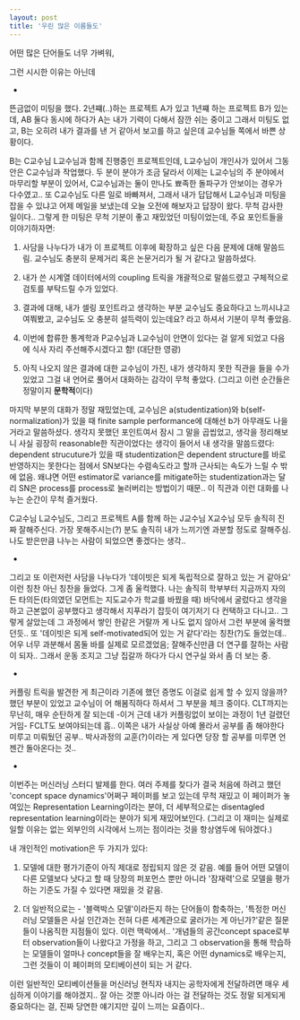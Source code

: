 ```yaml
---
layout: post
title: '우린 많은 이름들도'
---
```


어떤 많은 단어들도 너무 가벼워,

그런 시시한 이유는 아닌데

-

뜬금없이 미팅을 했다. 2년쨰(..)하는 프로젝트 A가 있고 1년쨰 하는 프로젝트 B가 있는데, AB 둘다 동시에 하다가 A는 내가 기력이 다해서 잠깐 쉬는 중이고 그래서 미팅도 없고, B는 오히려 내가 결과를 낸 거 같아서 보고를 하고 싶은데 교수님들 쪽에서 바쁜 상황이다. 

B는 C교수님 L교수님과 함께 진행중인 프로젝트인데, L교수님이 개인사가 있어서 그동안은 C교수님과 작업했다. 두 분이 분야가 조금 달라서 이제는 L교수님의 주 분야에서 마무리할 부분이 있어서, C교수님과는 둘이 만나도 뾰족한 돌파구가 안보이는 경우가 다수였고.. 또 C교수님도 다른 일로 바빠져서, 그래서 내가 답답해서 L교수님과 미팅을 잡을 수 있냐고 어제 메일을 보냈는데 오늘 오전에 해보자고 답장이 왔다. 무척 감사한 일이다.. 그렇게 한 미팅은 무척 기분이 좋고 재밌었던 미팅이었는데, 주요 포인트들을 이야기하자면:

1. 사담을 나누다가 내가 이 프로젝트 이후에 확장하고 싶은 다음 문제에 대해 말씀드림. 교수님도 충분히 문제거리 혹은 논문거리가 될 거 같다고 말씀하셨다.

2. 내가 쓴 시계열 데이터에서의 coupling 트릭을 개괄적으로 말씀드렸고 구체적으로 검토를 부탁드릴 수가 있었다.

3. 결과에 대해, 내가 셀링 포인트라고 생각하는 부분 교수님도 중요하다고 느끼시냐고 여쭤봤고, 교수님도 오 충분히 설득력이 있는데요? 라고 하셔서 기분이 무척 좋았음.

4. 이번에 합류한 통계학과 P교수님과 L교수님이 안면이 있다는 걸 알게 되었고 다음에 식사 자리 주선해주시겠다고 함! (대단한 영광)

5. 아직 나오지 않은 결과에 대한 교수님이 가진, 내가 생각하지 못한 직관을 들을 수가 있었고 그걸 내 언어로 풀어서 대화하는 감각이 무척 좋았다. (그리고 이런 순간들은 정말이지 **문학적**이다) 

마지막 부분의 대화가 정말 재밌었는데, 교수님은 a(studentization)와 b(self-normalization)가 있을 때 finite sample performance에 대해선 b가 아무래도 나을 거라고 말씀하셨다. 생각지 못했던 포인트여서 잠시 그 말을 곱씹었고, 생각을 정리해보니 사실 굉장히 reasonable한 직관이었다는 생각이 들어서 내 생각을 말씀드렸다: dependent strucuture가 있을 때 studentization은 dependent structure를 바로 반영하지는 못한다는 점에서 SN보다는 수렴속도라고 할까 근사되는 속도가 느릴 수 밖에 없음. 왜냐면 어떤 estimator로 variance를 mitigate하는 studentization과는 달리 SN은 process를 process로 눌러버리는 방법이기 때문.. 이 직관과 이런 대화를 나누는 순간이 무척 즐거웠다. 

C교수님 L교수님도, 그리고 프로젝트 A를 함께 하는 J교수님 X교수님 모두 솔직히 진짜 잘해주신다. 가장 못해주시는(?) 분도 솔직히 내가 느끼기엔 과분할 정도로 잘해주심. 나도 받은만큼 나누는 사람이 되었으면 좋겠다는 생각..

-

그리고 또 이런저런 사담을 나누다가 '데이빗은 되게 독립적으로 잘하고 있는 거 같아요' 이런 칭찬 아닌 칭찬을 들었다. 그게 좀 울컥했다. 나는 솔직히 학부부터 지금까지 자의든 타의든(타의였던 모먼트는 지도교수가 학교를 바꿨을 때) 바닥에서 굴렀다고 생각을 하고 근본없이 공부했다고 생각해서 지푸라기 잡듯이 여기저기 다 컨택하고 다니고.. 그렇게 살았는데 그 과정에서 쌓인 한같은 거랄까 게 나도 없지 않아서 그런 부분에 울컥했던듯.. 또 '데이빗은 되게 self-motivated되어 있는 거 같다'라는 칭찬(?)도 들었는데.. 어우 너무 과분해서 몸둘 바를 실제로 모르겠었음; 잘해주신만큼 더 연구를 잘하는 사람이 되자.. 그래서 운동 조지고 그냥 집갈까 하다가 다시 연구실 와서 좀 더 보는 중.

-

커플링 트릭을 발견한 게 최근이라 기존에 했던 증명도 이걸로 쉽게 할 수 있지 않을까? 했던 부분이 있었고 교수님이 어 해봄직하다 하셔서 그 부분을 체크 중이다. CLT까지는 무난히, 매우 순탄하게 잘 되는데 -이거 근데 내가 커플링없이 보이는 과정이 1년 걸렸던 거임- FCLT도 보여야되는데 흠.. 이쪽은 내가 사실상 아예 몰라서 공부를 좀 해야한다 미루고 미뤄뒀던 공부.. 박사과정의 교훈(?)이라는 게 있다면 당장 할 공부를 미루면 언젠간 돌아온다는 것..

-

이번주는 머신러닝 스터디 발제를 한다. 여러 주제를 찾다가 결국 처음에 하려고 했던 'concept space dynamics'어쩌구 페이퍼를 보고 있는데 무척 재밌고 이 페이퍼가 놓여있는 Representation Learning이라는 분야, 더 세부적으로는 disentagled representation learning이라는 분야가 되게 재밌어보인다. (그리고 이 재미는 실제로 일할 이유는 없는 외부인의 시각에서 느끼는 점이라는 것을 항상염두에 둬야겠다.) 

내 개인적인 motivation은 두 가지가 있다: 

1. 모델에 대한 평가기준이 아직 제대로 정립되지 않은 것 같음. 예를 들어 어떤 모델이 다른 모델보다 낫다고 할 때 당장의 퍼포먼스 뿐만 아니라 '잠재력'으로 모델을 평가하는 기준도 가질 수 있다면 재밌을 것 같음.

2. 더 일반적으로는 - '블랙박스 모델'이라든지 하는 단어들이 함축하는, '특정한 머신러닝 모델들은 사실 인간과는 전혀 다른 세계관으로 굴러가는 게 아닌가?'같은 질문들이 나옴직한 지점들이 있다. 이런 맥락에서.. '개념들의 공간concept space로부터 observation들이 나왔다고 가정을 하고, 그리고 그 observation을 통해 학습하는 모델들이 얼마나 concept들을 잘 배우는지, 혹은 어떤 dynamics로 배우는지, 그런 것들이 이 페이퍼의 모티베이션이 되는 거 같다.

이런 일반적인 모티베이션들을 머신러닝 현직자 내지는 공학자에게 전달하려면 매우 세심하게 이야기를 해야겠지.. 잘 아는 것뿐 아니라 아는 걸 전달하는 것도 정말 되게되게 중요하다는 걸, 진짜 당연한 얘기지만 깊이 느끼는 요즘이다.. 








